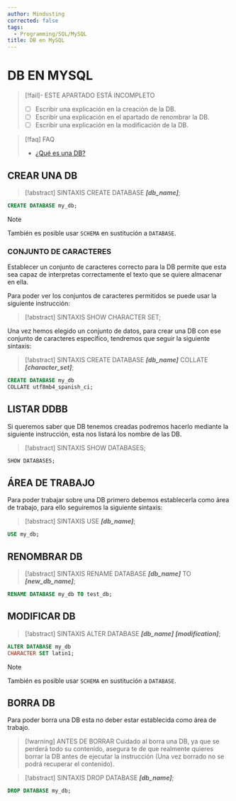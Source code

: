 ```yaml
---
author: Mindusting
corrected: false
tags:
  - Programming/SQL/MySQL
title: DB en MySQL
---
```


# DB EN MYSQL

> [!fail]- ESTE APARTADO ESTÁ INCOMPLETO
> - [ ] Escribir una explicación en la creación de la DB.
> - [ ] Escribir una explicación en el apartado de renombrar la DB.
> - [ ] Escribir una explicación en la modificación de la DB.

> [!faq] FAQ
> - [¿Qué es una DB?](../sql_db.md)

## CREAR UNA DB

> [!abstract] SINTAXIS
> CREATE DATABASE ***\[db\_name]***;

```sql
CREATE DATABASE my_db;
```

> [!note]
> También es posible usar `SCHEMA` en sustitución a `DATABASE`.

### CONJUNTO DE CARACTERES

Establecer un conjunto de caracteres correcto para la DB permite que esta sea capaz de interpretas correctamente el texto que se quiere almacenar en ella.

Para poder ver los conjuntos de caracteres permitidos se puede usar la siguiente instrucción:

> [!abstract] SINTAXIS
> SHOW CHARACTER SET;

Una vez hemos elegido un conjunto de datos, para crear una DB con ese conjunto de caracteres específico, tendremos que seguir la siguiente sintaxis:

> [!abstract] SINTAXIS
> CREATE DATABASE ***\[db\_name]***
> COLLATE ***\[character_set]***;

```sql
CREATE DATABASE my_db
COLLATE utf8mb4_spanish_ci;
```

## LISTAR DDBB

Si queremos saber que DB tenemos creadas podremos hacerlo mediante la siguiente instrucción, esta nos listará los nombre de las DB.

> [!abstract] SINTAXIS
> SHOW DATABASES;

```sql
SHOW DATABASES;
```

## ÁREA DE TRABAJO

Para poder trabajar sobre una DB primero debemos establecerla como área de trabajo, para ello seguiremos la siguiente sintaxis:

> [!abstract] SINTAXIS
> USE ***\[db_name]***;

```sql
USE my_db;
```

## RENOMBRAR DB

> [!abstract] SINTAXIS
> RENAME DATABASE ***\[db\_name\]*** TO ***\[new\_db\_name\]***;

```sql
RENAME DATABASE my_db TO test_db;
```

## MODIFICAR DB

> [!abstract] SINTAXIS
> ALTER DATABASE ***\[db\_name\]***
> ***\[modification]***;

```sql
ALTER DATABASE my_db
CHARACTER SET latin1;
```

> [!note]
> También es posible usar `SCHEMA` en sustitución a `DATABASE`.

## BORRA DB

Para poder borra una DB esta no deber estar establecida como área de trabajo.

> [!warning] ANTES DE BORRAR
> Cuidado al borra una DB, ya que se perderá todo su contenido, asegura te de que realmente quieres borrar la DB antes de ejecutar la instrucción (Una vez borrado no se podrá recuperar el contenido).

> [!abstract] SINTAXIS
> DROP DATABASE ***\[db\_name\]***;

```sql
DROP DATABASE my_db;
```